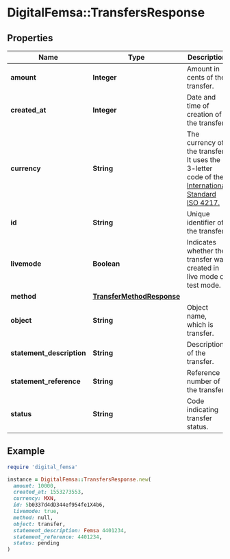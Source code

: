 # DigitalFemsa::TransfersResponse

## Properties

| Name | Type | Description | Notes |
| ---- | ---- | ----------- | ----- |
| **amount** | **Integer** | Amount in cents of the transfer. | [optional] |
| **created_at** | **Integer** | Date and time of creation of the transfer. | [optional] |
| **currency** | **String** | The currency of the transfer. It uses the 3-letter code of the [International Standard ISO 4217.](https://es.wikipedia.org/wiki/ISO_4217) | [optional] |
| **id** | **String** | Unique identifier of the transfer. | [optional] |
| **livemode** | **Boolean** | Indicates whether the transfer was created in live mode or test mode. | [optional] |
| **method** | [**TransferMethodResponse**](TransferMethodResponse.md) |  | [optional] |
| **object** | **String** | Object name, which is transfer. | [optional] |
| **statement_description** | **String** | Description of the transfer. | [optional] |
| **statement_reference** | **String** | Reference number of the transfer. | [optional] |
| **status** | **String** | Code indicating transfer status. | [optional] |

## Example

```ruby
require 'digital_femsa'

instance = DigitalFemsa::TransfersResponse.new(
  amount: 10000,
  created_at: 1553273553,
  currency: MXN,
  id: 5b0337d4dD344ef954fe1X4b6,
  livemode: true,
  method: null,
  object: transfer,
  statement_description: Femsa 4401234,
  statement_reference: 4401234,
  status: pending
)
```

